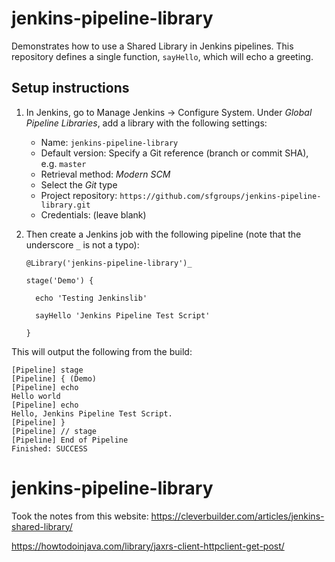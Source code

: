 # jenkins-pipeline-library

Demonstrates how to use a Shared Library in Jenkins pipelines. This repository defines a single function, `sayHello`, which will echo a greeting.

## Setup instructions

1. In Jenkins, go to Manage Jenkins &rarr; Configure System. Under _Global Pipeline Libraries_, add a library with the following settings:

    - Name: `jenkins-pipeline-library`
    - Default version: Specify a Git reference (branch or commit SHA), e.g. `master`
    - Retrieval method: _Modern SCM_
    - Select the _Git_ type
    - Project repository: `https://github.com/sfgroups/jenkins-pipeline-library.git`
    - Credentials: (leave blank)

2. Then create a Jenkins job with the following pipeline (note that the underscore `_` is not a typo):

    ```
    @Library('jenkins-pipeline-library')_

    stage('Demo') {

      echo 'Testing Jenkinslib'
   
      sayHello 'Jenkins Pipeline Test Script'

    }
    ```

This will output the following from the build:

```
[Pipeline] stage
[Pipeline] { (Demo)
[Pipeline] echo
Hello world
[Pipeline] echo
Hello, Jenkins Pipeline Test Script.
[Pipeline] }
[Pipeline] // stage
[Pipeline] End of Pipeline
Finished: SUCCESS
```

# jenkins-pipeline-library


Took the notes from this website: https://cleverbuilder.com/articles/jenkins-shared-library/

https://howtodoinjava.com/library/jaxrs-client-httpclient-get-post/
